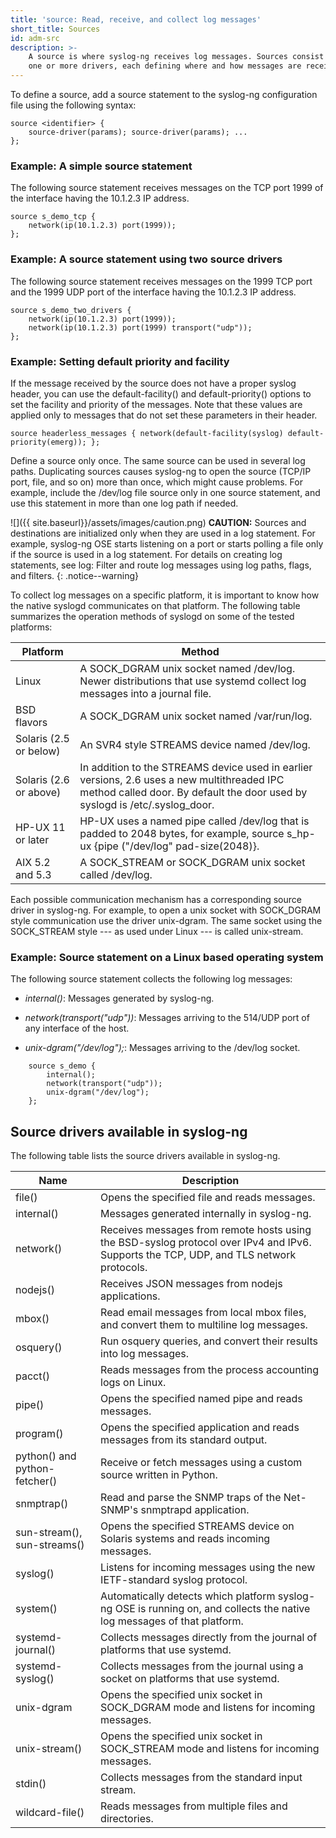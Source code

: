 ```yaml
---
title: 'source: Read, receive, and collect log messages'
short_title: Sources
id: adm-src
description: >-
    A source is where syslog-ng receives log messages. Sources consist of
    one or more drivers, each defining where and how messages are received.
---
```


To define a source, add a source statement to the syslog-ng
configuration file using the following syntax:

```config
source <identifier> {
    source-driver(params); source-driver(params); ...
};
```

### Example: A simple source statement

The following source statement receives messages on the TCP port 1999 of
the interface having the 10.1.2.3 IP address.

```config
source s_demo_tcp {
    network(ip(10.1.2.3) port(1999));
};
```

### Example: A source statement using two source drivers

The following source statement receives messages on the 1999 TCP port
and the 1999 UDP port of the interface having the 10.1.2.3 IP address.

```config
source s_demo_two_drivers {
    network(ip(10.1.2.3) port(1999));
    network(ip(10.1.2.3) port(1999) transport("udp"));
};
```

### Example: Setting default priority and facility

If the message received by the source does not have a proper syslog
header, you can use the default-facility() and default-priority()
options to set the facility and priority of the messages. Note that
these values are applied only to messages that do not set these
parameters in their header.

```config
source headerless_messages { network(default-facility(syslog) default-priority(emerg)); };
```

Define a source only once. The same source can be used in several log
paths. Duplicating sources causes syslog-ng to open the source (TCP/IP
port, file, and so on) more than once, which might cause problems. For
example, include the /dev/log file source only in one source statement,
and use this statement in more than one log path if needed.

![]({{ site.baseurl}}/assets/images/caution.png) **CAUTION:** Sources and
destinations are initialized only when they are used in a log statement.
For example, syslog-ng OSE starts listening on a port or starts polling a
file only if the source is used in a log statement. For details on creating
log statements, see log: Filter and route log messages using log paths, flags,
and filters.
{: .notice--warning}

To collect log messages on a specific platform, it is important to know
how the native syslogd communicates on that platform. The following
table summarizes the operation methods of syslogd on some of the tested
platforms:

|Platform|Method|
|---|---|
|Linux|A SOCK_DGRAM unix socket named /dev/log. Newer distributions that use systemd collect log messages into a journal file.|
|BSD flavors|A SOCK_DGRAM unix socket named /var/run/log.|
|Solaris (2.5 or below)| An SVR4 style STREAMS device named /dev/log.|
|Solaris (2.6 or above)| In addition to the STREAMS device used in earlier versions, 2.6 uses a new multithreaded IPC method called door. By default the door used by syslogd is /etc/.syslog_door.|
|HP-UX 11 or later| HP-UX uses a named pipe called /dev/log that is padded to 2048 bytes, for example, source s_hp-ux {pipe ("/dev/log" pad-size(2048)}.|
|AIX 5.2 and 5.3|A SOCK_STREAM or SOCK_DGRAM unix socket called /dev/log.|

Each possible communication mechanism has a corresponding source driver
in syslog-ng. For example, to open a unix socket with SOCK_DGRAM style
communication use the driver unix-dgram. The same socket using the
SOCK_STREAM style --- as used under Linux --- is called unix-stream.

### Example: Source statement on a Linux based operating system

The following source statement collects the following log messages:

- *internal()*: Messages generated by syslog-ng.

- *network(transport("udp"))*: Messages arriving to the 514/UDP port
    of any interface of the host.

- *unix-dgram("/dev/log");*: Messages arriving to the /dev/log
    socket.

```config
    source s_demo {
        internal();
        network(transport("udp"));
        unix-dgram("/dev/log");
    };
```

## Source drivers available in syslog-ng

The following table lists the source drivers available in syslog-ng.

|Name|Description|
|---|---|
|file()|Opens the specified file and reads messages.|
|internal()|Messages generated internally in syslog-ng.|
|network()|Receives messages from remote hosts using the BSD-syslog protocol over IPv4 and IPv6. Supports the TCP, UDP, and TLS network protocols.|
|nodejs()|Receives JSON messages from nodejs applications.|
|mbox()|Read email messages from local mbox files, and convert them to multiline log messages.|
|osquery()|Run osquery queries, and convert their results into log messages.|
|pacct()|Reads messages from the process accounting logs on Linux.|
|pipe()|Opens the specified named pipe and reads messages.|
|program()|Opens the specified application and reads messages from its standard output.|
|python() and python-fetcher()|Receive or fetch messages using a custom source written in Python.|
|snmptrap()|Read and parse the SNMP traps of the Net-SNMP's snmptrapd application.|
|sun-stream(), sun-streams()|Opens the specified STREAMS device on Solaris systems and reads incoming messages.|
|syslog()|Listens for incoming messages using the new IETF-standard syslog protocol.|
|system()|Automatically detects which platform syslog-ng OSE is running on, and collects the native log messages of that platform.|
|systemd-journal()|Collects messages directly from the journal of platforms that use systemd.|
|systemd-syslog()|Collects messages from the journal using a socket on platforms that use systemd.|
|unix-dgram|Opens the specified unix socket in SOCK_DGRAM mode and listens for incoming messages.|
|unix-stream()|Opens the specified unix socket in SOCK_STREAM mode and listens for incoming messages.|
|stdin()|Collects messages from the standard input stream.|
|wildcard-file()|Reads messages from multiple files and directories.|
